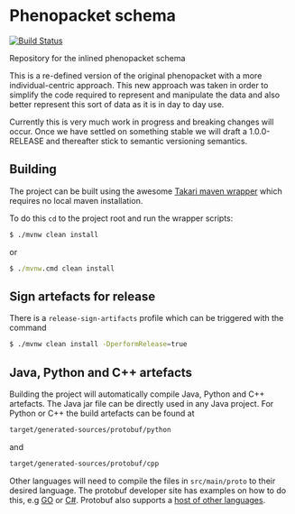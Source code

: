 # Phenopacket schema
[![Build Status](https://travis-ci.org/phenopackets/phenopacket-schema.svg?branch=master)](https://travis-ci.org/phenopackets/phenopacket-schema.svg?branch=master)

Repository for the inlined phenopacket schema

This is a re-defined version of the original phenopacket with a more individual-centric approach. This new approach was taken in order to simplify the code required to represent and manipulate the data and also better represent this sort of data as it is in day to day use.

Currently this is very much work in progress and breaking changes will occur. Once we have settled on something stable we will draft a 1.0.0-RELEASE and thereafter stick to semantic versioning semantics.

## Building
The project can be built using the awesome [Takari maven wrapper](https://github.com/takari/maven-wrapper) which requires no local maven installation.

To do this ```cd``` to the project root and run the wrapper scripts:
                                                    
```bash
$ ./mvnw clean install
```
or

```cmd
$ ./mvnw.cmd clean install
```

## Sign artefacts for release
There is a ```release-sign-artifacts``` profile which can be triggered with the command

```bash
$ ./mvnw clean install -DperformRelease=true
```

## Java, Python and C++ artefacts
Building the project will automatically compile Java, Python and C++ artefacts. The Java jar file can be directly used in any Java project. For Python or C++ the build artefacts can be found at

```bash
target/generated-sources/protobuf/python
```
and
```bash
target/generated-sources/protobuf/cpp
```

Other languages will need to compile the files in ```src/main/proto``` to their desired language. The protobuf developer site has examples on how to do this, e.g [GO](https://developers.google.com/protocol-buffers/docs/gotutorial#compiling-your-protocol-buffers) or [C#](https://developers.google.com/protocol-buffers/docs/csharptutorial#compiling-your-protocol-buffers). Protobuf also supports a [host of other languages](https://github.com/google/protobuf/tree/v3.5.1#protobuf-runtime-installation).